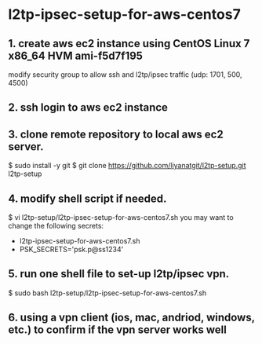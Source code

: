 # l2tp-ipsec-setup-for-aws-centos7

## 1. create aws ec2 instance using CentOS Linux 7 x86_64 HVM ami-f5d7f195
  modify security group to allow ssh and l2tp/ipsec traffic (udp:  1701, 500, 4500)
  
## 2. ssh login to aws ec2 instance

## 3. clone remote repository to local aws ec2 server.
 $ sudo install -y git
 $ git clone https://github.com/liyanatgit/l2tp-setup.git l2tp-setup

## 4. modify shell script if needed.
 $ vi l2tp-setup/l2tp-ipsec-setup-for-aws-centos7.sh
  you may want to change the following secrets:
   - l2tp-ipsec-setup-for-aws-centos7.sh
   - PSK_SECRETS='psk.p@ss1234'

## 5. run one shell file to set-up l2tp/ipsec vpn.
 $ sudo bash l2tp-setup/l2tp-ipsec-setup-for-aws-centos7.sh
 
## 6. using a vpn client (ios, mac, andriod, windows, etc.) to confirm if the vpn server works well 
